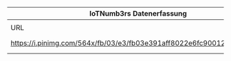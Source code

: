 |IoTNumb3rs Datenerfassung|||||||||||
| ---- | ---- | ---- | ---- | ---- | ---- | ---- | ---- | ---- | ---- | ---- |
||||||||||||
|URL|home_url|filename|device_class|device_count|market_class|market_volume|prognosis_year|publication_year|authorship_class|Dropbox folder|
|https://i.pinimg.com/564x/fb/03/e3/fb03e391aff8022e6fc90012fdefa1f7.jpg|https://www.mobiloitte.com/blog/internet-of-things-what-will-be-the-future/|file3_fb03e391aff8022e6fc90012fdefa1f7.jpg||||||||marielledemuth/20181223-1200|
